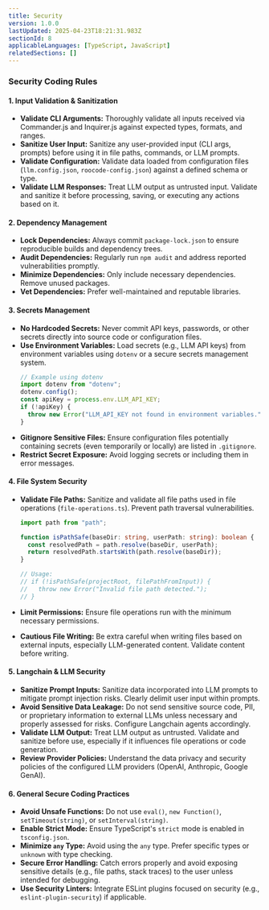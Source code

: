 ```yaml
---
title: Security
version: 1.0.0
lastUpdated: 2025-04-23T18:21:31.983Z
sectionId: 8
applicableLanguages: [TypeScript, JavaScript]
relatedSections: []
---
```


### Security Coding Rules

#### 1. Input Validation & Sanitization

- **Validate CLI Arguments:** Thoroughly validate all inputs received via Commander.js and Inquirer.js against expected types, formats, and ranges.
- **Sanitize User Input:** Sanitize any user-provided input (CLI args, prompts) before using it in file paths, commands, or LLM prompts.
- **Validate Configuration:** Validate data loaded from configuration files (`llm.config.json`, `roocode-config.json`) against a defined schema or type.
- **Validate LLM Responses:** Treat LLM output as untrusted input. Validate and sanitize it before processing, saving, or executing any actions based on it.

#### 2. Dependency Management

- **Lock Dependencies:** Always commit `package-lock.json` to ensure reproducible builds and dependency trees.
- **Audit Dependencies:** Regularly run `npm audit` and address reported vulnerabilities promptly.
- **Minimize Dependencies:** Only include necessary dependencies. Remove unused packages.
- **Vet Dependencies:** Prefer well-maintained and reputable libraries.

#### 3. Secrets Management

- **No Hardcoded Secrets:** Never commit API keys, passwords, or other secrets directly into source code or configuration files.
- **Use Environment Variables:** Load secrets (e.g., LLM API keys) from environment variables using `dotenv` or a secure secrets management system.
  ```typescript
  // Example using dotenv
  import dotenv from "dotenv";
  dotenv.config();
  const apiKey = process.env.LLM_API_KEY;
  if (!apiKey) {
    throw new Error("LLM_API_KEY not found in environment variables.");
  }
  ```
- **Gitignore Sensitive Files:** Ensure configuration files potentially containing secrets (even temporarily or locally) are listed in `.gitignore`.
- **Restrict Secret Exposure:** Avoid logging secrets or including them in error messages.

#### 4. File System Security

- **Validate File Paths:** Sanitize and validate all file paths used in file operations (`file-operations.ts`). Prevent path traversal vulnerabilities.

  ```typescript
  import path from "path";

  function isPathSafe(baseDir: string, userPath: string): boolean {
    const resolvedPath = path.resolve(baseDir, userPath);
    return resolvedPath.startsWith(path.resolve(baseDir));
  }

  // Usage:
  // if (!isPathSafe(projectRoot, filePathFromInput)) {
  //   throw new Error("Invalid file path detected.");
  // }
  ```

- **Limit Permissions:** Ensure file operations run with the minimum necessary permissions.
- **Cautious File Writing:** Be extra careful when writing files based on external inputs, especially LLM-generated content. Validate content before writing.

#### 5. Langchain & LLM Security

- **Sanitize Prompt Inputs:** Sanitize data incorporated into LLM prompts to mitigate prompt injection risks. Clearly delimit user input within prompts.
- **Avoid Sensitive Data Leakage:** Do not send sensitive source code, PII, or proprietary information to external LLMs unless necessary and properly assessed for risks. Configure Langchain agents accordingly.
- **Validate LLM Output:** Treat LLM output as untrusted. Validate and sanitize before use, especially if it influences file operations or code generation.
- **Review Provider Policies:** Understand the data privacy and security policies of the configured LLM providers (OpenAI, Anthropic, Google GenAI).

#### 6. General Secure Coding Practices

- **Avoid Unsafe Functions:** Do not use `eval()`, `new Function()`, `setTimeout(string)`, or `setInterval(string)`.
- **Enable Strict Mode:** Ensure TypeScript's `strict` mode is enabled in `tsconfig.json`.
- **Minimize `any` Type:** Avoid using the `any` type. Prefer specific types or `unknown` with type checking.
- **Secure Error Handling:** Catch errors properly and avoid exposing sensitive details (e.g., file paths, stack traces) to the user unless intended for debugging.
- **Use Security Linters:** Integrate ESLint plugins focused on security (e.g., `eslint-plugin-security`) if applicable.
